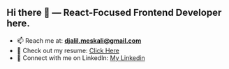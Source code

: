 ## Hi there 👋 — React-Focused Frontend Developer here.

- 📫 Reach me at:  **djalil.meskali@gmail.com**
- 📄 Check out my resume: [Click Here](https://docs.google.com/document/d/1_ErwCNzoe90wvGPYZXMA3hk3CNXqhMNTX0p4n0twDOQ/edit?tab=t.0)
- 🔗 Connect with me on LinkedIn: [My Linkedin](https://www.linkedin.com/in/abd-eldjallil-meskali-b62b44302/)

<!--
**djalilmsk/djalilmsk** is a ✨ _special_ ✨ repository because its `README.md` (this file) appears on your GitHub profile.

Here are some ideas to get you started:

- 🔭 I’m currently working on ...
- 🌱 I’m currently learning ...
- 👯 I’m looking to collaborate on ...
- 🤔 I’m looking for help with ...
- 💬 Ask me about ...
- 📫 How to reach me: ...
- 😄 Pronouns: ...
- ⚡ Fun fact: ...
-->
